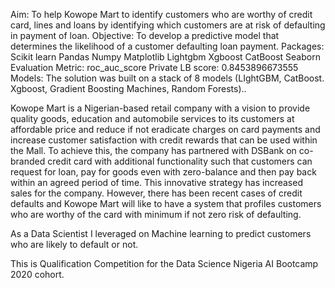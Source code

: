 Aim: To help Kowope Mart to identify customers who are worthy of credit card, lines and loans by identifying which customers are at risk of defaulting in payment of loan.
Objective: To develop a predictive model that determines the likelihood of a customer defaulting loan payment.
Packages: Scikit learn Pandas Numpy Matplotlib Lightgbm Xgboost CatBoost Seaborn
Evaluation Metric: roc_auc_score
Private LB score: 0.8453896673555
Models: The solution was built on a stack of 8 models (LIghtGBM, CatBoost. Xgboost, Gradient Boosting Machines, Random Forests)..

Kowope Mart is a Nigerian-based retail company with a vision to provide quality goods, education and automobile services to its customers at affordable price and reduce if not eradicate charges on card payments and increase customer satisfaction with credit rewards that can be used within the Mall. To achieve this, the company has partnered with DSBank on co-branded credit card with additional functionality such that customers can request for loan, pay for goods even with zero-balance and then pay back within an agreed period of time. This innovative strategy has increased sales for the company. However, there has been recent cases of credit defaults and Kowope Mart will like to have a system that profiles customers who are worthy of the card with minimum if not zero risk of defaulting.

As a Data Scientist I leveraged on Machine learning to predict customers who are likely to default or not.

This is Qualification Competition for the Data Science Nigeria AI Bootcamp 2020 cohort.
